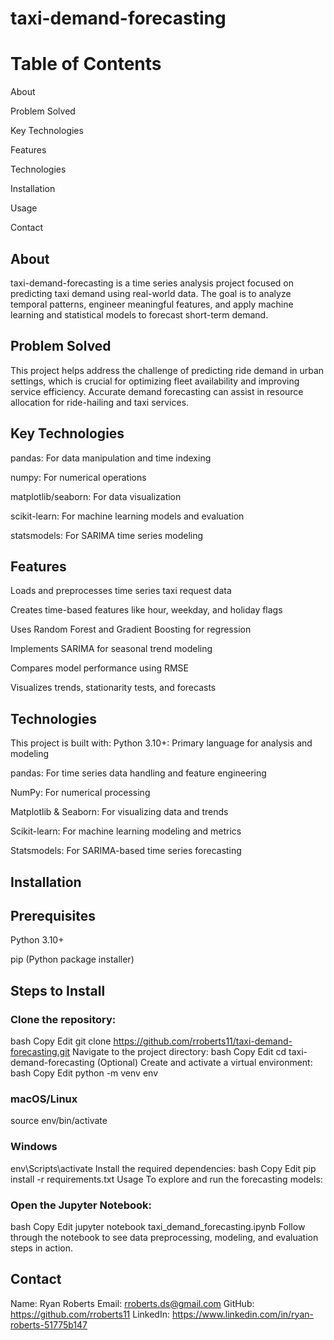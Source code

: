 # taxi-demand-forecasting

# Table of Contents
About

Problem Solved

Key Technologies

Features

Technologies

Installation

Usage

Contact

## About
taxi-demand-forecasting is a time series analysis project focused on predicting taxi demand using real-world data. The goal is to analyze temporal patterns, engineer meaningful features, and apply machine learning and statistical models to forecast short-term demand.

## Problem Solved
This project helps address the challenge of predicting ride demand in urban settings, which is crucial for optimizing fleet availability and improving service efficiency. Accurate demand forecasting can assist in resource allocation for ride-hailing and taxi services.

## Key Technologies
pandas: For data manipulation and time indexing

numpy: For numerical operations

matplotlib/seaborn: For data visualization

scikit-learn: For machine learning models and evaluation

statsmodels: For SARIMA time series modeling

## Features
Loads and preprocesses time series taxi request data

Creates time-based features like hour, weekday, and holiday flags

Uses Random Forest and Gradient Boosting for regression

Implements SARIMA for seasonal trend modeling

Compares model performance using RMSE

Visualizes trends, stationarity tests, and forecasts

## Technologies
This project is built with:
Python 3.10+: Primary language for analysis and modeling

pandas: For time series data handling and feature engineering

NumPy: For numerical processing

Matplotlib & Seaborn: For visualizing data and trends

Scikit-learn: For machine learning modeling and metrics

Statsmodels: For SARIMA-based time series forecasting

## Installation
## Prerequisites
Python 3.10+

pip (Python package installer)

## Steps to Install
### Clone the repository:
bash
Copy
Edit
git clone https://github.com/rroberts11/taxi-demand-forecasting.git
Navigate to the project directory:
bash
Copy
Edit
cd taxi-demand-forecasting
(Optional) Create and activate a virtual environment:
bash
Copy
Edit
python -m venv env
### macOS/Linux
source env/bin/activate  
### Windows
env\Scripts\activate
Install the required dependencies:
bash
Copy
Edit
pip install -r requirements.txt
Usage
To explore and run the forecasting models:

### Open the Jupyter Notebook:

bash
Copy
Edit
jupyter notebook taxi_demand_forecasting.ipynb
Follow through the notebook to see data preprocessing, modeling, and evaluation steps in action.

## Contact
Name: Ryan Roberts
Email: rroberts.ds@gmail.com
GitHub: https://github.com/rroberts11
LinkedIn: https://www.linkedin.com/in/ryan-roberts-51775b147

